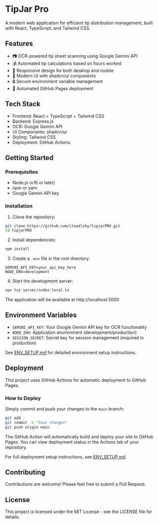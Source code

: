 # TipJar Pro

A modern web application for efficient tip distribution management, built with React, TypeScript, and Tailwind CSS.

## Features

- 📷 OCR-powered tip sheet scanning using Google Gemini API
- 💰 Automated tip calculations based on hours worked
- 📱 Responsive design for both desktop and mobile
- 🎨 Modern UI with shadcn/ui components
- 🔒 Secure environment variable management
- 🚀 Automated GitHub Pages deployment

## Tech Stack

- Frontend: React + TypeScript + Tailwind CSS
- Backend: Express.js
- OCR: Google Gemini API
- UI Components: shadcn/ui
- Styling: Tailwind CSS
- Deployment: GitHub Actions

## Getting Started

### Prerequisites

- Node.js (v16 or later)
- npm or yarn
- Google Gemini API key

### Installation

1. Clone the repository:
```bash
git clone https://github.com/itswalshy/tipjarPRO.git
cd tipjarPRO
```

2. Install dependencies:
```bash
npm install
```

3. Create a `.env` file in the root directory:
```env
GEMINI_API_KEY=your_api_key_here
NODE_ENV=development
```

4. Start the development server:
```bash
npx tsx server/index-local.ts
```

The application will be available at http://localhost:5000

## Environment Variables

- `GEMINI_API_KEY`: Your Google Gemini API key for OCR functionality
- `NODE_ENV`: Application environment (development/production)
- `SESSION_SECRET`: Secret key for session management (required in production)

See [ENV_SETUP.md](ENV_SETUP.md) for detailed environment setup instructions.

## Deployment

This project uses GitHub Actions for automatic deployment to GitHub Pages.

### How to Deploy

Simply commit and push your changes to the `main` branch:

```bash
git add .
git commit -m "Your changes"
git push origin main
```

The GitHub Action will automatically build and deploy your site to GitHub Pages. You can view deployment status in the Actions tab of your repository.

For full deployment setup instructions, see [ENV_SETUP.md](ENV_SETUP.md).

## Contributing

Contributions are welcome! Please feel free to submit a Pull Request.

## License

This project is licensed under the MIT License - see the LICENSE file for details.